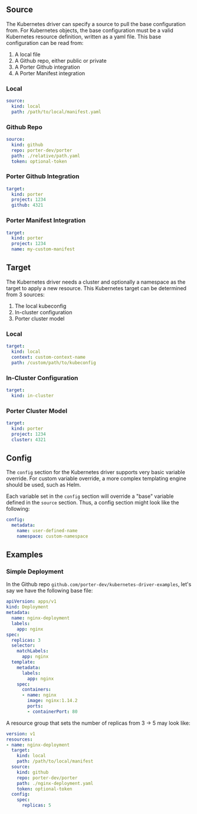 ## Source 
The Kubernetes driver can specify a source to pull the base configuration from. For Kubernetes objects, the base configuration must be a valid Kubernetes resource definition, written as a yaml file. This base configuration can be read from:
1. A local file
2. A Github repo, either public or private
3. A Porter Github integration
4. A Porter Manifest integration

### Local

```yaml
source:
  kind: local
  path: /path/to/local/manifest.yaml
```

### Github Repo

```yaml
source:
  kind: github
  repo: porter-dev/porter
  path: ./relative/path.yaml
  token: optional-token
```

### Porter Github Integration

```yaml
target:
  kind: porter
  project: 1234
  github: 4321
```

### Porter Manifest Integration

```yaml
target:
  kind: porter
  project: 1234
  name: my-custom-manifest
```

## Target 
The Kubernetes driver needs a cluster and optionally a namespace as the target to apply a new resource. This Kubernetes target can be determined from 3 sources:
1. The local kubeconfig
2. In-cluster configuration 
3. Porter cluster model

### Local

```yaml
target:
  kind: local
  context: custom-context-name
  path: /custom/path/to/kubeconfig
```

### In-Cluster Configuration

```yaml
target:
  kind: in-cluster
```

### Porter Cluster Model

```yaml
target:
  kind: porter
  project: 1234
  cluster: 4321
```

## Config 

The `config` section for the Kubernetes driver supports very basic variable override. For custom variable override, a more complex templating engine should be used, such as Helm. 

Each variable set in the `config` section will override a "base" variable defined in the `source` section. Thus, a config section might look like the following:

```yaml
config:
  metadata:
    name: user-defined-name
	namespace: custom-namespace
```

## Examples

### Simple Deployment

In the Github repo `github.com/porter-dev/kubernetes-driver-examples`, let's say we have the following base file:

```yaml
apiVersion: apps/v1
kind: Deployment
metadata:
  name: nginx-deployment
  labels:
    app: nginx
spec:
  replicas: 3
  selector:
    matchLabels:
      app: nginx
  template:
    metadata:
      labels:
	    app: nginx
    spec:
      containers:
      - name: nginx
        image: nginx:1.14.2
        ports:
        - containerPort: 80
```

A resource group that sets the number of replicas from 3 -> 5 may look like:

```yaml
version: v1
resources:
- name: nginx-deployment
  target:
    kind: local
	path: /path/to/local/manifest
  source:
    kind: github
    repo: porter-dev/porter
    path: ./nginx-deployment.yaml
    token: optional-token
  config:
    spec:
	  replicas: 5
```